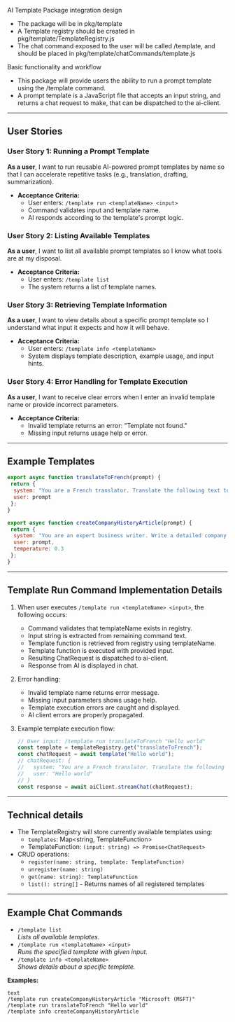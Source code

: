 AI Template Package integration design
- The package will be in pkg/template
- A Template registry should be created in pkg/template/TemplateRegistry.js
- The chat command exposed to the user will be called /template, and should be placed in pkg/template/chatCommands/template.js

Basic functionality and workflow
- This package will provide users the ability to run a prompt template using the /template command.
- A prompt template is a JavaScript file that accepts an input string, and returns a chat request to make, that can be dispatched to the ai-client.

---

## User Stories

### User Story 1: Running a Prompt Template
**As a user**, I want to run reusable AI-powered prompt templates by name so that I can accelerate repetitive tasks (e.g., translation, drafting, summarization).
- **Acceptance Criteria:**  
  - User enters: `/template run <templateName> <input>`
  - Command validates input and template name.
  - AI responds according to the template's prompt logic.

### User Story 2: Listing Available Templates
**As a user**, I want to list all available prompt templates so I know what tools are at my disposal.
- **Acceptance Criteria:**  
  - User enters: `/template list`
  - The system returns a list of template names.

### User Story 3: Retrieving Template Information
**As a user**, I want to view details about a specific prompt template so I understand what input it expects and how it will behave.
- **Acceptance Criteria:**  
  - User enters: `/template info <templateName>`
  - System displays template description, example usage, and input hints.

### User Story 4: Error Handling for Template Execution
**As a user**, I want to receive clear errors when I enter an invalid template name or provide incorrect parameters.
- **Acceptance Criteria:**  
  - Invalid template returns an error: "Template not found."
  - Missing input returns usage help or error.

---

## Example Templates

```javascript
export async function translateToFrench(prompt) {
 return {
  system: "You are a French translator. Translate the following text to French.",
  user: prompt
 };
}

export async function createCompanyHistoryArticle(prompt) {
 return {
  system: "You are an expert business writer. Write a detailed company history article for the company named in the input.",
  user: prompt,
  temperature: 0.3
 };
}
```

---


## Template Run Command Implementation Details

1. When user executes `/template run <templateName> <input>`, the following occurs:
    - Command validates that templateName exists in registry.
    - Input string is extracted from remaining command text.
    - Template function is retrieved from registry using templateName.
    - Template function is executed with provided input.
    - Resulting ChatRequest is dispatched to ai-client.
    - Response from AI is displayed in chat.

2. Error handling:
    - Invalid template name returns error message.
    - Missing input parameters shows usage help.
    - Template execution errors are caught and displayed.
    - AI client errors are properly propagated.

3. Example template execution flow:
    ```javascript
    // User input: /template run translateToFrench "Hello world"
    const template = templateRegistry.get("translateToFrench");
    const chatRequest = await template("Hello world");
    // chatRequest: {
    //   system: "You are a French translator. Translate the following text to French.",
    //   user: "Hello world"
    // }
    const response = await aiClient.streamChat(chatRequest);
    ```

---

## Technical details

- The TemplateRegistry will store currently available templates using:
  - `templates`: Map<string, TemplateFunction>
  - TemplateFunction: `(input: string) => Promise<ChatRequest>`
- CRUD operations:
  - `register(name: string, template: TemplateFunction)`
  - `unregister(name: string)`
  - `get(name: string): TemplateFunction`
  - `list(): string[]` - Returns names of all registered templates

---

## Example Chat Commands

- `/template list`  
    *Lists all available templates.*
- `/template run <templateName> <input>`  
    *Runs the specified template with given input.*
- `/template info <templateName>`  
    *Shows details about a specific template.*

**Examples:**
```
text
/template run createCompanyHistoryArticle "Microsoft (MSFT)"
/template run translateToFrench "Hello world"
/template info createCompanyHistoryArticle
```

